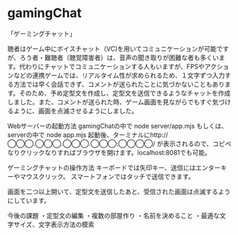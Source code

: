 # gamingChat
「ゲーミングチャット」

聴者はゲーム中にボイスチャット（VC)を用いてコミュニケーションが可能ですが、ろう者・難聴者（聴覚障害者）は、音声の聞き取りが困難な者も多くいます。代わりにチャットでコミュニケーションする人もいますが、FPSやアクションなどの連携ゲームでは、リアルタイム性が求められるため、１文字ずつ入力する方法では早く会話できず、コメントが送られたことに気づかないこともあります。そのため、予め定型文を作成し、定型文を送信できるようなチャットを作成しました。また、コメントが送られた時、ゲーム画面を見ながらでもすぐ気づけるように、画面を点滅させるようにしました。

Webサーバーの起動方法
gamingChatの中で
node server/app.mjs
もしくは、serverの中で
node app.mjs
起動後、ターミナルにhttp://◯◯◯.◯◯◯.◯◯◯.◯◯◯:◯◯◯◯/
が表示されるので、コピペなりクリックなりすればブラウザを開けます。localhost:8081でも可能。

ゲーミングチャットの操作方法
キーボードでは矢印キー、送信にはエンターキーやマウスクリック。
スマートフォンではタッチで送信できます。

画面を二つ以上開いて、定型文を送信したあと、受信された画面は点滅するようにしています。

今後の課題
・定型文の編集
・複数の部屋作り
・名前を決めること
・最適な文字サイズ、文字表示方法の模索
